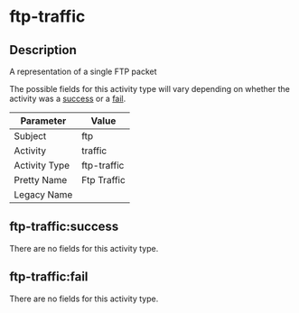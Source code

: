 ftp-traffic
===========

Description
-----------
A representation of a single FTP packet

The possible fields for this activity type will vary depending on whether the activity was a [success](#ftp-trafficsuccess) or a [fail](#ftp-trafficfail).

| Parameter     | Value       |
| ------------- | ----------- |
| Subject       | ftp         |
| Activity      | traffic     |
| Activity Type | ftp-traffic |
| Pretty Name   | Ftp Traffic |
| Legacy Name   |             |

ftp-traffic:success
-------------------

There are no fields for this activity type.


ftp-traffic:fail
----------------

There are no fields for this activity type.
